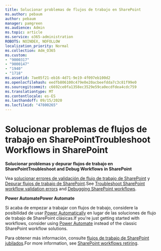 ```yaml
---
title: Solucionar problemas de flujos de trabajo en SharePoint
ms.author: pebaum
author: pebaum
manager: pamgreen
ms.audience: Admin
ms.topic: article
ms.service: o365-administration
ROBOTS: NOINDEX, NOFOLLOW
localization_priority: Normal
ms.collection: Adm_O365
ms.custom:
- "9000317"
- "9000147"
- "1940"
- "1718"
ms.assetid: 7ae05f21-eb16-4d71-9e19-4f097eb100d2
ms.openlocfilehash: eedfb806100c479e0e20acbeefdda7c3c81f99e0
ms.sourcegitcommit: c6692ce0fa1358ec3529e59ca0ecdfdea4cdc759
ms.translationtype: MT
ms.contentlocale: es-ES
ms.lasthandoff: 09/15/2020
ms.locfileid: "47800265"
---
```

# <a name="troubleshoot-workflows-in-sharepoint"></a><span data-ttu-id="ca0ac-102">Solucionar problemas de flujos de trabajo en SharePoint</span><span class="sxs-lookup"><span data-stu-id="ca0ac-102">Troubleshoot Workflows in SharePoint</span></span>

<span data-ttu-id="ca0ac-103">**Solucionar problemas y depurar flujos de trabajo en SharePoint**</span><span class="sxs-lookup"><span data-stu-id="ca0ac-103">**Troubleshoot and Debug Workflows in SharePoint**</span></span>

<span data-ttu-id="ca0ac-104">Vea [solucionar errores de validación de flujo de trabajo de SharePoint](https://docs.microsoft.com/sharepoint/dev/general-development/troubleshooting-sharepoint-server-workflow-validation-errors-in-visio) y [Depurar flujos de trabajo de SharePoint](https://docs.microsoft.com/sharepoint/dev/general-development/debugging-sharepoint-server-workflows).</span><span class="sxs-lookup"><span data-stu-id="ca0ac-104">See [Troubleshoot SharePoint workflow validation errors](https://docs.microsoft.com/sharepoint/dev/general-development/troubleshooting-sharepoint-server-workflow-validation-errors-in-visio) and [Debugging SharePoint workflows](https://docs.microsoft.com/sharepoint/dev/general-development/debugging-sharepoint-server-workflows).</span></span>

<span data-ttu-id="ca0ac-105">**Power Automate**</span><span class="sxs-lookup"><span data-stu-id="ca0ac-105">**Power Automate**</span></span>

<span data-ttu-id="ca0ac-106">Si acaba de empezar a trabajar con flujos de trabajo, considere la posibilidad de usar [Power Automatically](https://docs.microsoft.com/power-automate/modern-approvals) en lugar de las soluciones de flujo de trabajo de SharePoint clásicas.</span><span class="sxs-lookup"><span data-stu-id="ca0ac-106">If you're just getting started with workflows, consider using [Power Automate](https://docs.microsoft.com/power-automate/modern-approvals) instead of the classic SharePoint workflow solutions.</span></span>

<span data-ttu-id="ca0ac-107">Para obtener más información, consulte [flujos de trabajo de SharePoint jubilados](https://docs.microsoft.com/alchemyinsights/sharepoint-workflows-retiring).</span><span class="sxs-lookup"><span data-stu-id="ca0ac-107">For more information, see [SharePoint workflows retiring](https://docs.microsoft.com/alchemyinsights/sharepoint-workflows-retiring).</span></span>
